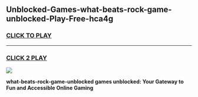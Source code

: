 
## Unblocked-Games-what-beats-rock-game-unblocked-Play-Free-hca4g
<h3>
<a href="https://premium76.site?title=what-beats-rock-game-unblocked&ref=09A">CLICK TO PLAY</a></h3>
<hr>

<h3>
<a href="https://premium76.site?title=what-beats-rock-game-unblocked&ref=09A">CLICK 2 PLAY</a>
  
</h3>

<a href="https://premium76.site?title=what-beats-rock-game-unblocked&ref=09A"><img src="https://clearcache.store/games.png"></a>


**what-beats-rock-game-unblocked games unblocked: Your Gateway to Fun and Accessible Online Gaming**
